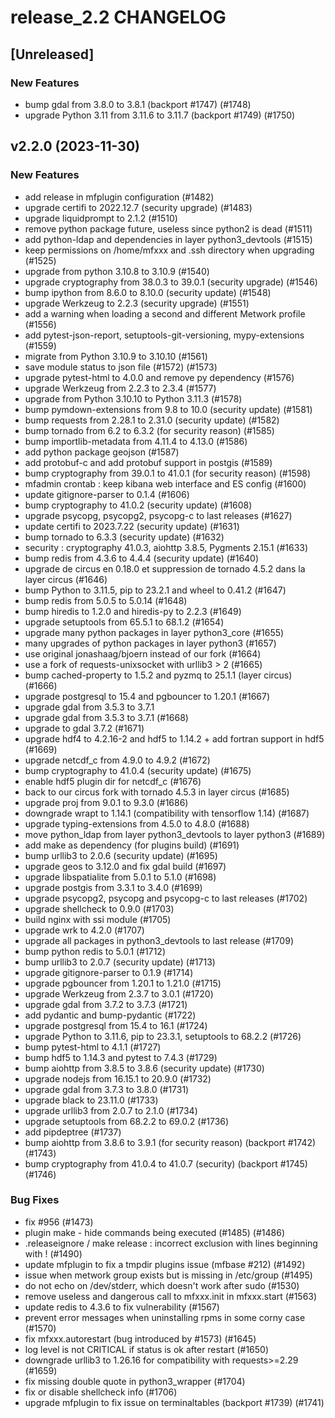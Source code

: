 # release_2.2 CHANGELOG

## [Unreleased]

### New Features

- bump gdal from 3.8.0 to 3.8.1 (backport #1747) (#1748)
- upgrade Python 3.11 from 3.11.6 to 3.11.7 (backport #1749) (#1750)

## v2.2.0 (2023-11-30)

### New Features

- add release in mfplugin configuration (#1482)
- upgrade certifi to 2022.12.7 (security upgrade) (#1483)
- upgrade liquidprompt to 2.1.2 (#1510)
- remove python package future, useless since python2 is dead (#1511)
- add python-ldap and dependencies in layer python3_devtools (#1515)
- keep permissions on /home/mfxxx and .ssh directory when upgrading (#1525)
- upgrade from python 3.10.8 to 3.10.9 (#1540)
- upgrade cryptography from 38.0.3 to 39.0.1 (security upgrade) (#1546)
- bump ipython from 8.6.0 to 8.10.0 (security update) (#1548)
- upgrade Werkzeug to 2.2.3 (security upgrade) (#1551)
- add a warning when loading a second and different Metwork profile (#1556)
- add pytest-json-report, setuptools-git-versioning, mypy-extensions (#1559)
- migrate from Python 3.10.9 to 3.10.10 (#1561)
- save module status to json file (#1572) (#1573)
- upgrade pytest-html to 4.0.0 and remove py dependency (#1576)
- upgrade Werkzeug from 2.2.3 to 2.3.4 (#1577)
- upgrade from Python 3.10.10 to Python 3.11.3 (#1578)
- bump pymdown-extensions from 9.8 to 10.0 (security update) (#1581)
- bump requests from 2.28.1 to 2.31.0 (security update) (#1582)
- bump tornado from 6.2 to 6.3.2 (for security reason) (#1585)
- bump importlib-metadata from 4.11.4 to 4.13.0 (#1586)
- add python package geojson (#1587)
- add protobuf-c and add protobuf support in postgis (#1589)
- bump cryptography from 39.0.1 to 41.0.1 (for security reason) (#1598)
- mfadmin crontab : keep kibana web interface and ES config (#1600)
- update gitignore-parser to 0.1.4 (#1606)
- bump cryptography to 41.0.2 (security update) (#1608)
- upgrade psycopg, psycopg2, psycopg-c to last releases (#1627)
- update certifi to 2023.7.22 (security update) (#1631)
- bump tornado to 6.3.3 (security update) (#1632)
- security : cryptography 41.0.3, aiohttp 3.8.5, Pygments 2.15.1 (#1633)
- bump redis from 4.3.6 to 4.4.4 (security update) (#1640)
- upgrade de circus en 0.18.0 et suppression de tornado 4.5.2 dans la layer circus (#1646)
- bump Python to 3.11.5, pip to 23.2.1 and wheel to 0.41.2 (#1647)
- bump redis from 5.0.5 to 5.0.14 (#1648)
- bump hiredis to 1.2.0 and hiredis-py to 2.2.3 (#1649)
- upgrade setuptools from 65.5.1 to 68.1.2 (#1654)
- upgrade many python packages in layer python3_core (#1655)
- many upgrades of python packages in layer python3 (#1657)
- use original jonashaag/bjoern instead of our fork (#1664)
- use a fork of requests-unixsocket with urllib3 > 2 (#1665)
- bump cached-property to 1.5.2 and pyzmq to 25.1.1 (layer circus) (#1666)
- upgrade postgresql to 15.4 and pgbouncer to 1.20.1 (#1667)
- upgrade gdal from 3.5.3 to 3.7.1
- upgrade gdal from 3.5.3 to 3.7.1 (#1668)
- upgrade to gdal 3.7.2 (#1671)
- upgrade hdf4 to 4.2.16-2 and hdf5 to 1.14.2 + add fortran support in hdf5 (#1669)
- upgrade netcdf_c from 4.9.0 to 4.9.2 (#1672)
- bump cryptography to 41.0.4 (security update) (#1675)
- enable hdf5 plugin dir for netcdf_c (#1676)
- back to our circus fork with tornado 4.5.3 in layer circus (#1685)
- upgrade proj from 9.0.1 to 9.3.0 (#1686)
- downgrade wrapt to 1.14.1 (compatibility with tensorflow 1.14) (#1687)
- upgrade typing-extensions from 4.5.0 to 4.8.0 (#1688)
- move python_ldap from layer python3_devtools to layer python3 (#1689)
- add make as dependency (for plugins build) (#1691)
- bump urllib3 to 2.0.6 (security update) (#1695)
- upgrade geos to 3.12.0 and fix gdal build (#1697)
- upgrade libspatialite from 5.0.1 to 5.1.0 (#1698)
- upgrade postgis from 3.3.1 to 3.4.0 (#1699)
- upgrade psycopg2, psycopg and psycopg-c to last releases (#1702)
- upgrade shellcheck to 0.9.0 (#1703)
- build nginx with ssi module (#1705)
- upgrade wrk to 4.2.0 (#1707)
- upgrade all packages in python3_devtools to last release (#1709)
- bump python redis to 5.0.1 (#1712)
- bump urllib3 to 2.0.7 (security update) (#1713)
- upgrade gitignore-parser to 0.1.9 (#1714)
- upgrade pgbouncer from 1.20.1 to 1.21.0 (#1715)
- upgrade Werkzeug from 2.3.7 to 3.0.1 (#1720)
- upgrade gdal from 3.7.2 to 3.7.3 (#1721)
- add pydantic and bump-pydantic (#1722)
- upgrade postgresql from 15.4 to 16.1 (#1724)
- upgrade Python to 3.11.6, pip to 23.3.1, setuptools to 68.2.2 (#1726)
- bump pytest-html to 4.1.1 (#1727)
- bump hdf5 to 1.14.3 and pytest to 7.4.3 (#1729)
- bump aiohttp from 3.8.5 to 3.8.6 (security update) (#1730)
- upgrade nodejs from 16.15.1 to 20.9.0 (#1732)
- upgrade gdal from 3.7.3 to 3.8.0 (#1731)
- upgrade black to 23.11.0 (#1733)
- upgrade urllib3 from 2.0.7 to 2.1.0 (#1734)
- upgrade setuptools from 68.2.2 to 69.0.2 (#1736)
- add pipdeptree (#1737)
- bump aiohttp from 3.8.6 to 3.9.1 (for security reason) (backport #1742) (#1743)
- bump cryptography from 41.0.4 to 41.0.7 (security) (backport #1745) (#1746)

### Bug Fixes

- fix #956 (#1473)
- plugin make - hide commands being executed (#1485) (#1486)
- .releaseignore / make release : incorrect exclusion with lines beginning with ! (#1490)
- update mfplugin to fix a tmpdir plugins issue (mfbase #212)  (#1492)
- issue when metwork group exists but is missing in /etc/group (#1495)
- do not echo on /dev/stderr, which doesn't work after sudo (#1530)
- remove useless and dangerous call to mfxxx.init in mfxxx.start (#1563)
- update redis to 4.3.6 to fix vulnerability (#1567)
- prevent error messages when uninstalling rpms in some corny case (#1570)
- fix mfxxx.autorestart (bug introduced by #1573) (#1645)
- log level is not CRITICAL if status is ok after restart (#1650)
- downgrade urllib3 to 1.26.16 for compatibility with requests>=2.29 (#1659)
- fix missing double quote in python3_wrapper (#1704)
- fix or disable shellcheck info (#1706)
- upgrade mfplugin to fix issue on terminaltables (backport #1739) (#1741)


